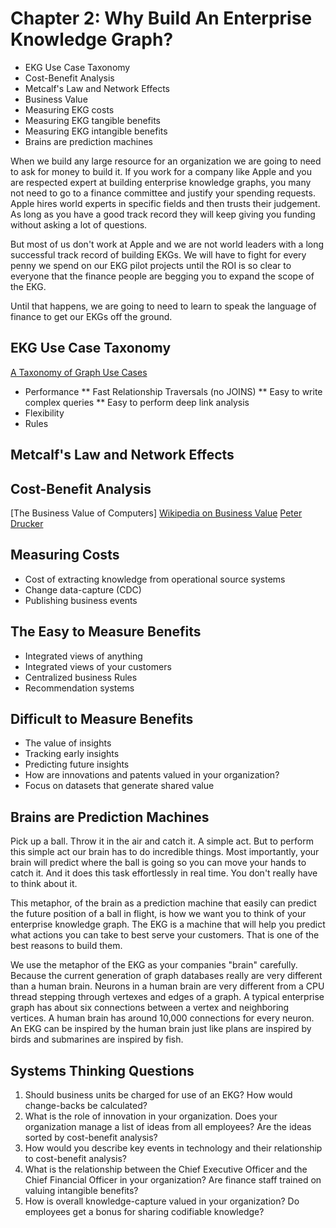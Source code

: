 # Chapter 2: Why Build An Enterprise Knowledge Graph?

* EKG Use Case Taxonomy
* Cost-Benefit Analysis
* Metcalf's Law and Network Effects
* Business Value
* Measuring EKG costs
* Measuring EKG tangible benefits
* Measuring EKG intangible benefits
* Brains are prediction machines

When we build any large resource for an organization we are going to need to ask for money to build it.  If you work for a company like Apple and you are respected expert at building enterprise knowledge graphs, you many not need to go to a finance committee and justify your spending requests.  Apple hires world experts in specific fields and then trusts their judgement.  As long as you have a good track record they will keep giving you funding without asking a lot of questions.

But most of us don't work at Apple and we are not world leaders with a long successful track record of building EKGs.  We will have to fight for every penny we spend on our EKG pilot projects until the ROI is so clear to everyone that the finance people are begging you to expand the scope of the EKG.

Until that happens, we are going to need to learn to speak the language of finance to get our EKGs off the ground.

## EKG Use Case Taxonomy

[A Taxonomy of Graph Use Cases](https://dmccreary.medium.com/a-taxonomy-of-graph-use-cases-2ba34618cf78)

* Performance
    ** Fast Relationship Traversals (no JOINS)
    ** Easy to write complex queries
    ** Easy to perform deep link analysis
* Flexibility
* Rules

## Metcalf's Law and Network Effects

## Cost-Benefit Analysis

[The Business Value of Computers]
[Wikipedia on Business Value](https://en.wikipedia.org/wiki/Business_value)
[Peter Drucker](https://en.wikipedia.org/wiki/Peter_Drucker)
[](https://en.wikipedia.org/wiki/Michael_Porter)

## Measuring Costs

* Cost of extracting knowledge from operational source systems
* Change data-capture (CDC)
* Publishing business events

## The Easy to Measure Benefits

* Integrated views of anything
* Integrated views of your customers
* Centralized business Rules
* Recommendation systems

## Difficult to Measure Benefits

* The value of insights
* Tracking early insights
* Predicting future insights
* How are innovations and patents valued in your organization?
* Focus on datasets that generate shared value

## Brains are Prediction Machines

Pick up a ball.  Throw it in the air and catch it.  A simple act.  But to perform this simple act our brain has to do incredible things.  Most importantly, your brain will predict where the ball is going so you can move your hands to catch it.  And it does this task effortlessly in real time.  You don't really have to think about it.

This metaphor, of the brain as a prediction machine that easily can predict the future position of a ball in flight, is how we want you to think of your enterprise knowledge graph.  The EKG is a machine that will help you predict what actions you can take to best serve your customers.  That is one of the best reasons to build them.

We use the metaphor of the EKG as your companies "brain" carefully.  Because the current generation of graph databases really are very different than a human brain.  Neurons in a human brain are very different from a CPU thread stepping through vertexes and edges of a graph.  A typical enterprise graph has about six connections between a vertex and neighboring vertices.  A human brain has around 10,000 connections for every neuron.  An EKG can be inspired by the human brain just like plans are inspired by birds and submarines are inspired by fish.

## Systems Thinking Questions

1. Should business units be charged for use of an EKG?  How would change-backs be calculated?
2. What is the role of innovation in your organization.  Does your organization manage a list of ideas from all employees?  Are the ideas sorted by cost-benefit analysis?
3. How would you describe key events in technology and their relationship to cost-benefit analysis?
4. What is the relationship between the Chief Executive Officer and the Chief Financial Officer in your organization?  Are finance staff trained on valuing intangible benefits?
5. How is overall knowledge-capture valued in your organization?  Do employees get a bonus for sharing codifiable knowledge?


